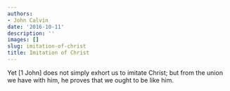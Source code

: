```yaml
---
authors:
- John Calvin
date: '2016-10-11'
description: ''
images: []
slug: imitation-of-christ
title: Imitation of Christ
---
```


Yet [1 John] does not simply exhort us to imitate Christ; but from the union we have with him, he proves that we ought to be like him.